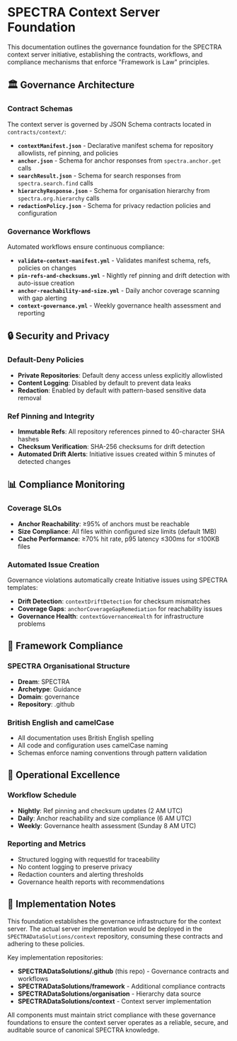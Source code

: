 # SPECTRA Context Server Foundation

This documentation outlines the governance foundation for the SPECTRA context server initiative, establishing the contracts, workflows, and compliance mechanisms that enforce "Framework is Law" principles.

## 🏛️ Governance Architecture

### Contract Schemas

The context server is governed by JSON Schema contracts located in `contracts/context/`:

- **`contextManifest.json`** - Declarative manifest schema for repository allowlists, ref pinning, and policies
- **`anchor.json`** - Schema for anchor responses from `spectra.anchor.get` calls
- **`searchResult.json`** - Schema for search responses from `spectra.search.find` calls  
- **`hierarchyResponse.json`** - Schema for organisation hierarchy from `spectra.org.hierarchy` calls
- **`redactionPolicy.json`** - Schema for privacy redaction policies and configuration

### Governance Workflows

Automated workflows ensure continuous compliance:

- **`validate-context-manifest.yml`** - Validates manifest schema, refs, policies on changes
- **`pin-refs-and-checksums.yml`** - Nightly ref pinning and drift detection with auto-issue creation
- **`anchor-reachability-and-size.yml`** - Daily anchor coverage scanning with gap alerting
- **`context-governance.yml`** - Weekly governance health assessment and reporting

## 🔒 Security and Privacy

### Default-Deny Policies

- **Private Repositories**: Default deny access unless explicitly allowlisted
- **Content Logging**: Disabled by default to prevent data leaks
- **Redaction**: Enabled by default with pattern-based sensitive data removal

### Ref Pinning and Integrity

- **Immutable Refs**: All repository references pinned to 40-character SHA hashes
- **Checksum Verification**: SHA-256 checksums for drift detection
- **Automated Drift Alerts**: Initiative issues created within 5 minutes of detected changes

## 📊 Compliance Monitoring

### Coverage SLOs

- **Anchor Reachability**: ≥95% of anchors must be reachable
- **Size Compliance**: All files within configured size limits (default 1MB)
- **Cache Performance**: ≥70% hit rate, p95 latency ≤300ms for ≤100KB files

### Automated Issue Creation

Governance violations automatically create Initiative issues using SPECTRA templates:

- **Drift Detection**: `contextDriftDetection` for checksum mismatches
- **Coverage Gaps**: `anchorCoverageGapRemediation` for reachability issues
- **Governance Health**: `contextGovernanceHealth` for infrastructure problems

## 🎯 Framework Compliance

### SPECTRA Organisational Structure

- **Dream**: SPECTRA
- **Archetype**: Guidance  
- **Domain**: governance
- **Repository**: .github

### British English and camelCase

- All documentation uses British English spelling
- All code and configuration uses camelCase naming
- Schemas enforce naming conventions through pattern validation

## 🔄 Operational Excellence

### Workflow Schedule

- **Nightly**: Ref pinning and checksum updates (2 AM UTC)
- **Daily**: Anchor reachability and size compliance (6 AM UTC)  
- **Weekly**: Governance health assessment (Sunday 8 AM UTC)

### Reporting and Metrics

- Structured logging with requestId for traceability
- No content logging to preserve privacy
- Redaction counters and alerting thresholds
- Governance health reports with recommendations

## 🚀 Implementation Notes

This foundation establishes the governance infrastructure for the context server. The actual server implementation would be deployed in the `SPECTRADataSolutions/context` repository, consuming these contracts and adhering to these policies.

Key implementation repositories:
- **SPECTRADataSolutions/.github** (this repo) - Governance contracts and workflows
- **SPECTRADataSolutions/framework** - Additional compliance contracts
- **SPECTRADataSolutions/organisation** - Hierarchy data source
- **SPECTRADataSolutions/context** - Context server implementation

All components must maintain strict compliance with these governance foundations to ensure the context server operates as a reliable, secure, and auditable source of canonical SPECTRA knowledge.